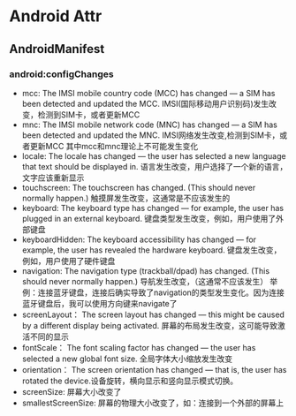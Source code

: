 # Android Attr

## AndroidManifest
### android:configChanges

- mcc:
The IMSI mobile country code (MCC) has changed — a SIM has been detected and updated the MCC.
IMSI(国际移动用户识别码)发生改变，检测到SIM卡，或者更新MCC
- mnc:
The IMSI mobile network code (MNC) has changed — a SIM has been detected and updated the MNC.
IMSI网络发生改变,检测到SIM卡，或者更新MCC
其中mcc和mnc理论上不可能发生变化
- locale:
The locale has changed — the user has selected a new language that text should be displayed in.
语言发生改变，用户选择了一个新的语言，文字应该重新显示
- touchscreen:
The touchscreen has changed. (This should never normally happen.)
触摸屏发生改变，这通常是不应该发生的
- keyboard:
The keyboard type has changed — for example, the user has plugged in an external keyboard.
键盘类型发生改变，例如，用户使用了外部键盘
- keyboardHidden:
The keyboard accessibility has changed — for example, the user has revealed the hardware keyboard.
键盘发生改变，例如，用户使用了硬件键盘
- navigation:
The navigation type (trackball/dpad) has changed. (This should never normally happen.)
导航发生改变，（这通常不应该发生） 举例：连接蓝牙键盘，连接后确实导致了navigation的类型发生变化。因为连接蓝牙键盘后，我可以使用方向键来navigate了
- screenLayout：
The screen layout has changed — this might be caused by a different display being activated.
屏幕的布局发生改变，这可能导致激活不同的显示
- fontScale：
The font scaling factor has changed — the user has selected a new global font size.
全局字体大小缩放发生改变
- orientation：
The screen orientation has changed — that is, the user has rotated the device.设备旋转，横向显示和竖向显示模式切换。
- screenSize: 
屏幕大小改变了
- smallestScreenSize: 
屏幕的物理大小改变了，如：连接到一个外部的屏幕上